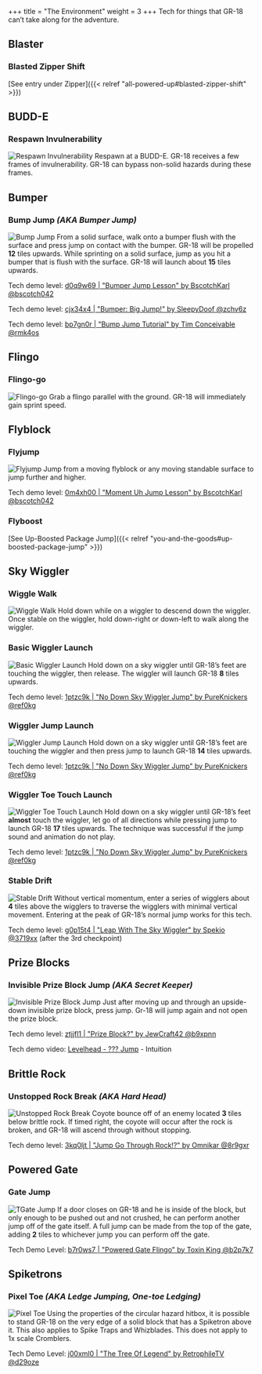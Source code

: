 +++
title = "The Environment"
weight = 3
+++
Tech for things that GR-18 can’t take along for the adventure.

## Blaster

### Blasted Zipper Shift

[See entry under Zipper]({{< relref "all-powered-up#blasted-zipper-shift" >}})

## BUDD-E

### Respawn Invulnerability
![Respawn Invulnerability](/img/environment/RespawnInvulnerability.gif#floatright)
Respawn at a BUDD-E. GR-18 receives a few frames of invulnerability. GR-18 can bypass non-solid hazards during these frames.

## Bumper

### Bump Jump _(AKA Bumper Jump)_
![Bump Jump](/img/environment/BumpJump.gif#floatright)
From a solid surface, walk onto a bumper flush with the surface and press jump on contact with the bumper. GR-18 will be propelled **12** tiles upwards.
While sprinting on a solid surface, jump as you hit a bumper that is flush with the surface. GR-18 will launch about **15** tiles upwards.

Tech demo level: [d0q9w69 | "Bumper Jump Lesson" by BscotchKarl @bscotch042](https://levelhead.io/+d0q9w69)

Tech demo level: [cjx34x4 | "Bumper: Big Jump!" by SleepyDoof @zchv6z](https://levelhead.io/+cjx34x4)

Tech demo level: [bp7gn0r | "Bump Jump Tutorial" by Tim Conceivable @rmk4os](https://levelhead.io/+bp7gn0r)

## Flingo

### Flingo-go
![Flingo-go](/img/environment/FlingoGo.gif#floatright)
Grab a flingo parallel with the ground. GR-18 will immediately gain sprint speed.

## Flyblock

### Flyjump
![Flyjump](/img/environment/Flyjump.gif#floatright)
Jump from a moving flyblock or any moving standable surface to jump further and higher.

Tech demo level: [0m4xh00 | "Moment Uh Jump Lesson" by BscotchKarl @bscotch042](https://levelhead.io/+0m4xh00)

### Flyboost

[See Up-Boosted Package Jump]({{< relref "you-and-the-goods#up-boosted-package-jump" >}})

## Sky Wiggler

### Wiggle Walk
![Wiggle Walk](/img/environment/WiggleWalk.gif#floatright)
Hold down while on a wiggler to descend down the wiggler. Once stable on the wiggler, hold down-right or down-left to walk along the wiggler.

### Basic Wiggler Launch
![Basic Wiggler Launch](/img/environment/BasicWigglerLaunch.gif#floatright)
Hold down on a sky wiggler until GR-18’s feet are touching the wiggler, then release. The wiggler will launch GR-18 **8** tiles upwards.

Tech demo level: [1ptzc9k | "No Down Sky Wiggler Jump" by PureKnickers @ref0kg](https://lvlhd.co/+1ptzc9k)

### Wiggler Jump Launch
![Wiggler Jump Launch](/img/environment/WigglerJumpLaunch.gif#floatright)
Hold down on a sky wiggler until GR-18’s feet are touching the wiggler and then press jump to launch GR-18 **14** tiles upwards.

Tech demo level: [1ptzc9k | "No Down Sky Wiggler Jump" by PureKnickers @ref0kg](https://lvlhd.co/+1ptzc9k)

### Wiggler Toe Touch Launch
![Wiggler Toe Touch Launch](/img/environment/WigglerToeTouchLaunch.gif#floatright)
Hold down on a sky wiggler until GR-18’s feet **almost** touch the wiggler, let go of all directions while pressing jump to launch GR-18 **17** tiles upwards. The technique was successful if the jump sound and animation do not play.

Tech demo level: [1ptzc9k | "No Down Sky Wiggler Jump" by PureKnickers @ref0kg](https://lvlhd.co/+1ptzc9k)

### Stable Drift
![Stable Drift](/img/environment/StableDrift.gif#floatright)
Without vertical momentum, enter a series of wigglers about **4** tiles above the wigglers to traverse the wigglers with minimal vertical movement. Entering at the peak of GR-18’s normal jump works for this tech.

Tech demo level: [g0p15t4 | "Leap With The Sky Wiggler" by Spekio @3719xx](https://lvlhd.co/+g0p15t4) (after the 3rd checkpoint)

## Prize Blocks

### Invisible Prize Block Jump _(AKA Secret Keeper)_
![Invisible Prize Block Jump](/img/environment/InvisiblePrizeBlockJump.gif#floatright)
Just after moving up and through an upside-down invisible prize block, press jump. Gr-18 will jump again and not open the prize block.

Tech demo level: [ztjjfl1 | "Prize Block?" by JewCraft42 @b9xpnn](https://lvlhd.co/+ztjjfl1)

Tech demo video: [Levelhead - ??? Jump](https://youtu.be/baGwcrs6DBU) - Intuition

## Brittle Rock

### Unstopped Rock Break _(AKA Hard Head)_
![Unstopped Rock Break](/img/environment/UnstoppedRockBreak.gif#floatright)
Coyote bounce off of an enemy located **3** tiles below brittle rock. If timed right, the coyote will occur after the rock is broken, and GR-18 will ascend through without stopping.

Tech demo level: [3kq0ljt | "Jump Go Through Rock!?" by Omnikar @8r9gxr](https://levelhead.io/+3kq0ljt)

## Powered Gate

### Gate Jump
![TGate Jump](/img/environment/GateJump.gif#floatright)
If a door closes on GR-18 and he is inside of the block, but only enough to be pushed out and not crushed, he can perform another jump off of the gate itself. A full jump can be made from the top of the gate, adding **2** tiles to whichever jump you can perform off the gate.

Tech Demo Level: [b7r0ws7 | "Powered Gate Flingo" by Toxin King @b2p7k7](https://lvlhd.co/+b7r0ws7)

## Spiketrons

### Pixel Toe _(AKA Ledge Jumping, One-toe Ledging)_
![Pixel Toe](/img/environment/PixelToe.gif#floatright)
Using the properties of the circular hazard hitbox, it is possible to stand GR-18 on the very edge of a solid block that has a Spiketron above it. This also applies to Spike Traps and Whizblades. This does not apply to 1x scale Cromblers.

Tech Demo Level: [j00xml0 | "The Tree Of Legend" by RetrophileTV @d29oze](https://lvlhd.co/+j00xml0)
